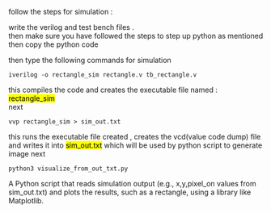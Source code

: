 follow the steps for simulation :

write the verilog and test bench files .  
then make sure you have followed the steps to step up python as mentioned   
then copy the python code    

then type the following commands for simulation   

```code
iverilog -o rectangle_sim rectangle.v tb_rectangle.v
```
this compiles the code and creates the executable file named : <mark>rectangle_sim</mark>   
next
```code
vvp rectangle_sim > sim_out.txt
```
this runs the executable file created , creates the vcd(value code dump) file and writes it into <mark>sim_out.txt</mark> which will be used by python script to generate image
next
```code
python3 visualize_from_out_txt.py
```
A Python script that reads simulation output (e.g., x,y,pixel_on values from sim_out.txt) and plots the results, such as a rectangle, using a library like Matplotlib.




